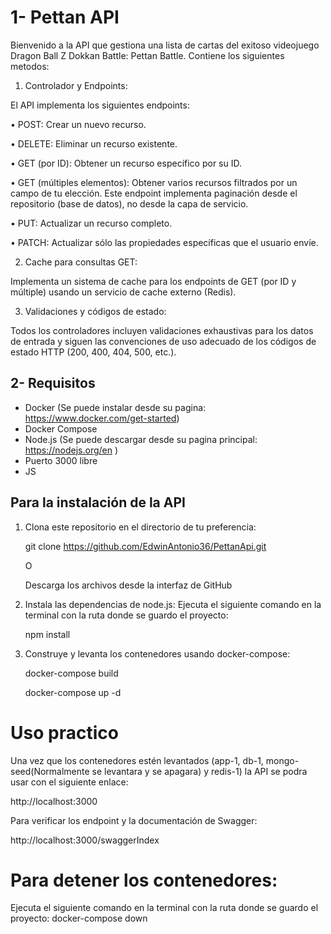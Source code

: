 # 1- Pettan API

Bienvenido a la API que gestiona una lista de cartas del exitoso videojuego Dragon Ball Z Dokkan Battle: Pettan Battle.
Contiene los siguientes metodos:
  1.    Controlador y Endpoints:

El API implementa los siguientes endpoints:

   •    POST: Crear un nuevo recurso.

   •    DELETE: Eliminar un recurso existente.

   •    GET (por ID): Obtener un recurso específico por su ID.

   •    GET (múltiples elementos): Obtener varios recursos filtrados por un campo de tu elección. Este endpoint implementa paginación desde el repositorio (base de datos), no desde la capa de servicio.

   •    PUT: Actualizar un recurso completo.

   •    PATCH: Actualizar sólo las propiedades específicas que el usuario envíe.

   2.    Cache para consultas GET:

Implementa un sistema de cache para los endpoints de GET (por ID y múltiple) usando un servicio de cache externo (Redis). 

   3.    Validaciones y códigos de estado:

Todos los controladores incluyen validaciones exhaustivas para los datos de entrada y siguen las convenciones de uso adecuado de los códigos de estado HTTP (200, 400, 404, 500, etc.).



## 2- Requisitos 

- Docker (Se puede instalar desde su pagina: https://www.docker.com/get-started)
- Docker Compose
- Node.js (Se puede descargar desde su pagina principal: https://nodejs.org/en )
- Puerto 3000 libre
- JS

## Para la instalación de la API

1. Clona este repositorio en el directorio de tu preferencia:

    git clone https://github.com/EdwinAntonio36/PettanApi.git

   O

   Descarga los archivos desde la interfaz de GitHub

3. Instala las dependencias de node.js:
   Ejecuta el siguiente comando en la terminal con la ruta donde se guardo el proyecto:

    npm install
    
4. Construye y levanta los contenedores usando docker-compose:

    docker-compose build

    docker-compose up -d

# Uso practico 
Una vez que los contenedores estén levantados (app-1, db-1, mongo-seed(Normalmente se levantara y se apagara) y redis-1) la API se podra usar con el siguiente enlace:

http://localhost:3000

Para verificar los endpoint y la documentación de Swagger:

http://localhost:3000/swaggerIndex

# Para detener los contenedores: 
Ejecuta el siguiente comando en la terminal con la ruta donde se guardo el proyecto:
docker-compose down





